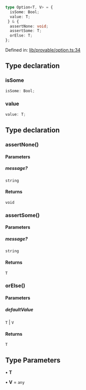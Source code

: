 ```ts
type Option<T, V> = {
  isSome: Bool;
  value: T;
 } & {
  assertNone: void;
  assertSome: T;
  orElse: T;
};
```

Defined in: [lib/provable/option.ts:34](https://github.com/o1-labs/o1js/blob/89b7d1522af805d6d4c45a96d7a9cbc29a457aec/src/lib/provable/option.ts#L34)

## Type declaration

### isSome

```ts
isSome: Bool;
```

### value

```ts
value: T;
```

## Type declaration

### assertNone()

#### Parameters

##### message?

`string`

#### Returns

`void`

### assertSome()

#### Parameters

##### message?

`string`

#### Returns

`T`

### orElse()

#### Parameters

##### defaultValue

`T` | `V`

#### Returns

`T`

## Type Parameters

• **T**

• **V** = `any`
